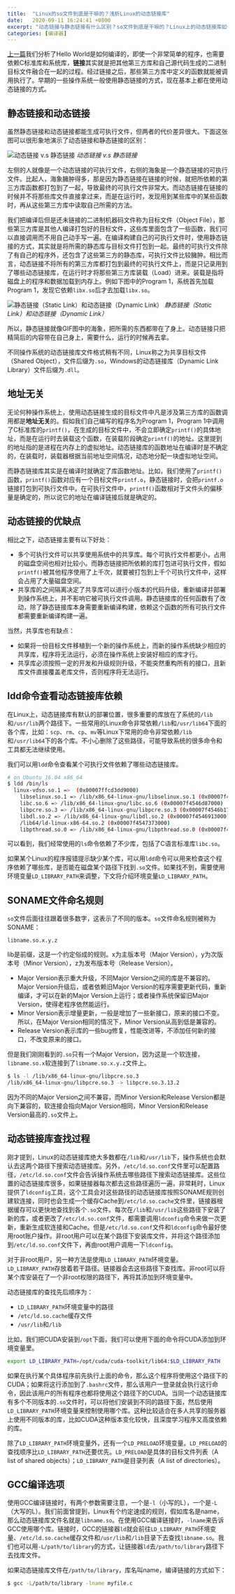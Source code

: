 ```yaml
---
title:  "Linux的so文件到底是干嘛的？浅析Linux的动态链接库"
date:   2020-09-11 16:24:41 +0800
excerpt: "动态链接与静态链接有什么区别？so文件到底是干嘛的？Linux上的动态链接库如何命名？编程时如何链接？"
categories: [编译器]
---
```


[上一篇](/blog/2020/09/08/compile-c-hello-world-on-linux.html)我们分析了Hello World是如何编译的，即使一个非常简单的程序，也需要依赖C标准库和系统库，**链接**其实就是把其他第三方库和自己源代码生成的二进制目标文件融合在一起的过程。经过链接之后，那些第三方库中定义的函数就能被调用执行了。早期的一些操作系统一般使用静态链接的方式，现在基本上都在使用动态链接的方式。

## 静态链接和动态链接

虽然静态链接和动态链接都能生成可执行文件，但两者的代价差异很大。下面这张图可以很形象地演示了动态链接和静态链接的区别：

![动态链接 v.s 静态链接](http://aixingqiu-1258949597.cos.ap-beijing.myqcloud.com/2020-09-11-070559.gif)
*动态链接 v.s 静态链接*

左侧的人就像是一个动态链接的可执行文件，右侧的海象是一个静态链接的可执行文件。比起人，海象臃肿得多，那是因为静态链接在链接的时候，就把所依赖的第三方库函数都打包到了一起，导致最终的可执行文件非常大。而动态链接在链接的时候并不将那些库文件直接拿过来，而是在运行时，发现用到某些库中的某些函数时，再从这些第三方库中读取自己所需的方法。

我们把编译后但是还未链接的二进制机器码文件称为目标文件（Object File），那些第三方库是其他人编译打包好的目标文件，这些库里面包含了一些函数，我们可以直接调用而不用自己动手写一遍。在编译构建自己的可执行文件时，使用静态链接的方式，其实就是将所需的静态库与目标文件打包到一起。最终的可执行文件除了有自己的程序外，还包含了这些第三方的静态库，可执行文件比较臃肿。相比而言，动态链接不将所有的第三方库都打包到最终的可执行文件上，而是只记录用到了哪些动态链接库，在运行时才将那些第三方库装载（Load）进来。装载是指将磁盘上的程序和数据加载到内存上。例如下图中的Program 1，系统首先加载Program 1，发现它依赖`libx.so`后才去加载`libx.so`。

![静态链接（Static Link）和动态链接（Dynamic Link）](http://aixingqiu-1258949597.cos.ap-beijing.myqcloud.com/2020-09-11-070955.png)
*静态链接（Static Link）和动态链接（Dynamic Link）*

所以，静态链接就像GIF图中的海象，把所需的东西都带在了身上。动态链接只把精简后的内容带在自己身上，需要什么，运行的时候再去拿。

不同操作系统的动态链接库文件格式稍有不同，Linux称之为共享目标文件（Shared Object），文件后缀为`.so`，Windows的动态链接库（Dynamic Link Library）文件后缀为`.dll`。

## 地址无关

无论何种操作系统上，使用动态链接生成的目标文件中凡是涉及第三方库的函数调用都是**地址无关**的。假如我们自己编写的程序名为Program 1，Program 1中调用了C标准库的`printf()`，在生成的目标文件中，不会立即确定`printf()`的具体地址，而是在运行时去装载这个函数，在装载阶段确定`printf()`的地址。这里提到的地址指的是进程在内存上的虚拟地址。动态链接库的函数地址在编译时是不确定的，在装载时，装载器根据当前地址空间情况，动态地分配一块虚拟地址空间。

而静态链接库其实是在编译时就确定了库函数地址。比如，我们使用了`printf()`函数，`printf()`函数对应有一个目标文件`printf.o`，静态链接时，会把`printf.o`链接打包到可执行文件中。在可执行文件中，`printf()`函数相对于文件头的偏移量是确定的，所以说它的地址在编译链接后就是确定的。

## 动态链接的优缺点

相比之下，动态链接主要有以下好处：

* 多个可执行文件可以共享使用系统中的共享库。每个可执行文件都更小，占用的磁盘空间也相对比较小。而静态链接把所依赖的库打包进可执行文件，假如`printf()`被其他程序使用了上千次，就要被打包到上千个可执行文件中，这样会占用了大量磁盘空间。
* 共享库的之间隔离决定了共享库可以进行小版本的代码升级，重新编译并部署到操作系统上，并不影响它被可执行文件调用。静态链接库的任何函数有了改动，除了静态链接库本身需要重新编译构建，依赖这个函数的所有可执行文件都需要重新编译构建一遍。

当然，共享库也有缺点：

* 如果将一份目标文件移植到一个新的操作系统上，而新的操作系统缺少相应的共享库，程序将无法运行，必须在操作系统上安装好相应的库才行。
* 共享库必须按照一定的开发和升级规则升级，不能突然重构所有的接口，且新库文件直接覆盖老库文件，否则程序将无法运行。

## ldd命令查看动态链接库依赖

在Linux上，动态链接库有默认的部署位置，很多重要的库放在了系统的`/lib`和`/usr/lib`两个路径下。一些常用的Linux命令非常依赖`/lib`和`/usr/lib64`下面的各个库，比如：`scp`、`rm`、`cp`、`mv`等Linux下常用的命令非常依赖`/lib`和`/usr/lib64`下的各个库。不小心删除了这些路径，可能导致系统的很多命令和工具都无法继续使用。

我们可以用`ldd`命令查看某个可执行文件依赖了哪些动态链接库。

```bash
# on Ubuntu 16.04 x86_64
$ ldd /bin/ls
  linux-vdso.so.1 =>  (0x00007ffcd3dd9000)
	libselinux.so.1 => /lib/x86_64-linux-gnu/libselinux.so.1 (0x00007f4547151000)
	libc.so.6 => /lib/x86_64-linux-gnu/libc.so.6 (0x00007f4546d87000)
	libpcre.so.3 => /lib/x86_64-linux-gnu/libpcre.so.3 (0x00007f4546b17000)
	libdl.so.2 => /lib/x86_64-linux-gnu/libdl.so.2 (0x00007f4546913000)
	/lib64/ld-linux-x86-64.so.2 (0x00007f4547373000)
	libpthread.so.0 => /lib/x86_64-linux-gnu/libpthread.so.0 (0x00007f45466f6000)
```

可以看到，我们经常使用的`ls`命令依赖了不少库，包括了C语言标准库`libc.so`。

如果某个Linux的程序报错提示缺少某个库，可以用`ldd`命令可以用来检查这个程序依赖了哪些库，是否能在磁盘某个路径下找到`.so`文件。如果找不到，需要使用环境变量`LD_LIBRARY_PATH`来调整，下文将介绍环境变量`LD_LIBRARY_PATH`。

## SONAME文件命名规则

`so`文件后面往往跟着很多数字，这表示了不同的版本。`so`文件命名规则被称为SONAME：

```
libname.so.x.y.z
```

lib是前缀，这是一个约定俗成的规则。x为主版本号（Major Version），y为次版本号（Minor Version），z为发布版本号（Release Version）。

* Major Version表示重大升级，不同Major Version之间的库是不兼容的。Major Version升级后，或者依赖旧Major Version的程序需要更新代码，重新编译，才可以在新的Major Version上运行；或者操作系统保留旧Major Version，使得老程序依然能运行。
* Minor Version表示增量更新，一般是增加了一些新接口，原来的接口不变。所以，在Major Version相同的情况下，Minor Version从高到低是兼容的。
* Release Version表示库的一些bug修复，性能改进等，不添加任何新的接口，不改变原来的接口。

但是我们刚刚看到的`.so`只有一个Major Version，因为这是一个软连接，`libname.so.x`软连接到了`libname.so.x.y.z`文件上。

```bash
$ ls -l /lib/x86_64-linux-gnu/libpcre.so.3
/lib/x86_64-linux-gnu/libpcre.so.3 -> libpcre.so.3.13.2
```

因为不同的Major Version之间不兼容，而Minor Version和Release Version都是向下兼容的，软连接会指向Major Version相同，Minor Version和Release Version最高的`.so`文件上。

## 动态链接库查找过程

刚才提到，Linux的动态链接库绝大多数都在`/lib`和`/usr/lib`下，操作系统也会默认去这两个路径下搜索动态链接库。另外，`/etc/ld.so.conf`文件里可以配置路径，`/etc/ld.so.conf`文件会告诉操作系统去哪些路径下搜索动态链接库。这些位置的动态链接库很多，如果链接器每次都去这些路径遍历一遍，非常耗时，Linux提供了`ldconfig`工具，这个工具会对这些路径的动态链接库按照SONAME规则创建软连接，同时也会生成一个缓存Cache到`/etc/ld.so.cache`文件里，链接器根据缓存可以更快地查找到各个`.so`文件。每次在`/lib`和`/usr/lib`这些路径下安装了新的库，或者更改了`/etc/ld.so.conf`文件，都需要调用`ldconfig`命令来做一次更新，重新生成软连接和Cache。但是`/etc/ld.so.conf`文件和`ldconfig`命令最好使用root账户操作。非root用户可以在某个路径下安装库文件，并将这个路径添加到`/etc/ld.so.conf`文件下，再由root用户调用一下`ldconfig`。

对于非root用户，另一种方法是使用`LD_LIBRARY_PATH`环境变量。`LD_LIBRARY_PATH`存放着若干路径。链接器会去这些路径下查找库。非root可以将某个库安装在了一个非root权限的路径下，再将其添加到环境变量中。

动态链接库的查找先后顺序为：

* `LD_LIBRARY_PATH`环境变量中的路径
* `/etc/ld.so.cache`缓存文件
* `/usr/lib`和`/lib`

比如，我们把CUDA安装到`/opt`下面，我们可以使用下面的命令将CUDA添加到环境变量里。

```bash
export LD_LIBRARY_PATH=/opt/cuda/cuda-toolkit/lib64:$LD_LIBRARY_PATH
```

如果在执行某个具体程序前先执行上面的命令，那么这个程序将使用这个路径下的CUDA；如果将这行添加到了`.bashrc`文件，那么该用户一登录就会执行这行命令，因此该用户的所有程序也都将使用这个路径下的CUDA。当同一个动态链接库有多个不同版本的`.so`文件时，可以将他们安装到不同的路径下面，然后使用`LD_LIBRARY_PATH`环境变量来控制使用哪个库。这种比较适合在多人共享的服务器上使用不同版本的库，比如CUDA这种版本变化较快，且深度学习程序又高度依赖的库。

除了`LD_LIBRARY_PATH`环境变量外，还有一个`LD_PRELOAD`环境变量。`LD_PRELOAD`的查找顺序比`LD_LIBRARY_PATH`还要优先。`LD_PRELOAD`是具体的目标文件列表（A  list of shared objects）；`LD_LIBRARY_PATH`是目录列表（A list of directories）。

## GCC编译选项

使用GCC编译链接时，有两个参数需要注意，一个是`-l`（小写的L），一个是`-L`（大写的L）。我们前面曾提到，Linux有个约定速成的规则，假如库名是name，那么动态链接库文件名就是`libname.so`。在使用GCC编译链接时，`-lname`来告诉GCC使用哪个库。链接时，GCC的链接器`ld`就会前往`LD_LIBRARY_PATH`环境变量、`/etc/ld.so.cache`缓存文件和`/usr/lib`和`/lib`目录下去查找`libname.so`。我们也可以用`-L/path/to/library`的方式，让链接器`ld`去`/path/to/library`路径下去找库文件。

如果动态链接库文件在`/path/to/library`，库名叫name，编译链接的方式如下：

```bash
$ gcc -L/path/to/library -lname myfile.c
```